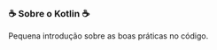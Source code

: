 <h3> <b> ☕ Sobre o Kotlin ☕ </b> </h3>
<!--
<div style="display: inline_block">
  <img  alt="C" height="30" width="40" src="https://raw.githubusercontent.com/devicons/devicon/2ae2a900d2f041da66e950e4d48052658d850630/icons/kotlin/kotlin-original.svg">
</div>
-->

Pequena introdução sobre as boas práticas no código.